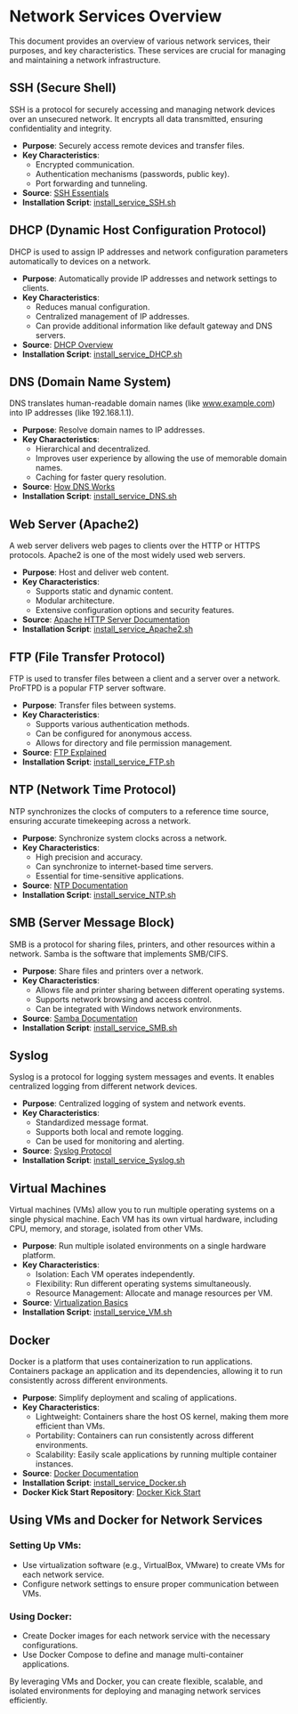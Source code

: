 # Network Services Overview

This document provides an overview of various network services, their purposes, and key characteristics. These services are crucial for managing and maintaining a network infrastructure.

## SSH (Secure Shell)

SSH is a protocol for securely accessing and managing network devices over an unsecured network. It encrypts all data transmitted, ensuring confidentiality and integrity.

- **Purpose**: Securely access remote devices and transfer files.
- **Key Characteristics**:
  - Encrypted communication.
  - Authentication mechanisms (passwords, public key).
  - Port forwarding and tunneling.
- **Source**: [SSH Essentials](https://www.ssh.com/ssh/protocol/)
- **Installation Script**: [install_service_SSH.sh](https://github.com/orlandomotapires/NetworkServicesSetup/blob/main/install_service_SSH.sh)

## DHCP (Dynamic Host Configuration Protocol)

DHCP is used to assign IP addresses and network configuration parameters automatically to devices on a network.

- **Purpose**: Automatically provide IP addresses and network settings to clients.
- **Key Characteristics**:
  - Reduces manual configuration.
  - Centralized management of IP addresses.
  - Can provide additional information like default gateway and DNS servers.
- **Source**: [DHCP Overview](https://www.webopedia.com/definitions/dhcp/)
- **Installation Script**: [install_service_DHCP.sh](https://github.com/orlandomotapires/NetworkServicesSetup/blob/main/install_service_DHCP.sh)

## DNS (Domain Name System)

DNS translates human-readable domain names (like www.example.com) into IP addresses (like 192.168.1.1).

- **Purpose**: Resolve domain names to IP addresses.
- **Key Characteristics**:
  - Hierarchical and decentralized.
  - Improves user experience by allowing the use of memorable domain names.
  - Caching for faster query resolution.
- **Source**: [How DNS Works](https://www.cloudflare.com/learning/dns/what-is-dns/)
- **Installation Script**: [install_service_DNS.sh](https://github.com/orlandomotapires/NetworkServicesSetup/blob/main/install_service_DNS.sh)

## Web Server (Apache2)

A web server delivers web pages to clients over the HTTP or HTTPS protocols. Apache2 is one of the most widely used web servers.

- **Purpose**: Host and deliver web content.
- **Key Characteristics**:
  - Supports static and dynamic content.
  - Modular architecture.
  - Extensive configuration options and security features.
- **Source**: [Apache HTTP Server Documentation](https://httpd.apache.org/docs/)
- **Installation Script**: [install_service_Apache2.sh](https://github.com/orlandomotapires/NetworkServicesSetup/blob/main/install_service_Apache2.sh)

## FTP (File Transfer Protocol)

FTP is used to transfer files between a client and a server over a network. ProFTPD is a popular FTP server software.

- **Purpose**: Transfer files between systems.
- **Key Characteristics**:
  - Supports various authentication methods.
  - Can be configured for anonymous access.
  - Allows for directory and file permission management.
- **Source**: [FTP Explained](https://www.hostinger.com/tutorials/ftp)
- **Installation Script**: [install_service_FTP.sh](https://github.com/orlandomotapires/NetworkServicesSetup/blob/main/install_service_FTP.sh)

## NTP (Network Time Protocol)

NTP synchronizes the clocks of computers to a reference time source, ensuring accurate timekeeping across a network.

- **Purpose**: Synchronize system clocks across a network.
- **Key Characteristics**:
  - High precision and accuracy.
  - Can synchronize to internet-based time servers.
  - Essential for time-sensitive applications.
- **Source**: [NTP Documentation](http://www.ntp.org/documentation.html)
- **Installation Script**: [install_service_NTP.sh](https://github.com/orlandomotapires/NetworkServicesSetup/blob/main/install_service_NTP.sh)

## SMB (Server Message Block)

SMB is a protocol for sharing files, printers, and other resources within a network. Samba is the software that implements SMB/CIFS.

- **Purpose**: Share files and printers over a network.
- **Key Characteristics**:
  - Allows file and printer sharing between different operating systems.
  - Supports network browsing and access control.
  - Can be integrated with Windows network environments.
- **Source**: [Samba Documentation](https://www.samba.org/samba/docs/)
- **Installation Script**: [install_service_SMB.sh](https://github.com/orlandomotapires/NetworkServicesSetup/blob/main/install_service_SMB.sh)

## Syslog

Syslog is a protocol for logging system messages and events. It enables centralized logging from different network devices.

- **Purpose**: Centralized logging of system and network events.
- **Key Characteristics**:
  - Standardized message format.
  - Supports both local and remote logging.
  - Can be used for monitoring and alerting.
- **Source**: [Syslog Protocol](https://tools.ietf.org/html/rfc5424)
- **Installation Script**: [install_service_Syslog.sh](https://github.com/orlandomotapires/NetworkServicesSetup/blob/main/install_service_Syslog.sh)

## Virtual Machines

Virtual machines (VMs) allow you to run multiple operating systems on a single physical machine. Each VM has its own virtual hardware, including CPU, memory, and storage, isolated from other VMs.

- **Purpose**: Run multiple isolated environments on a single hardware platform.
- **Key Characteristics**:
  - Isolation: Each VM operates independently.
  - Flexibility: Run different operating systems simultaneously.
  - Resource Management: Allocate and manage resources per VM.
- **Source**: [Virtualization Basics](https://www.vmware.com/topics/glossary/content/virtual-machine.html)
- **Installation Script**: [install_service_VM.sh](https://github.com/orlandomotapires/NetworkServicesSetup/blob/main/install_service_VM.sh)

## Docker

Docker is a platform that uses containerization to run applications. Containers package an application and its dependencies, allowing it to run consistently across different environments.

- **Purpose**: Simplify deployment and scaling of applications.
- **Key Characteristics**:
  - Lightweight: Containers share the host OS kernel, making them more efficient than VMs.
  - Portability: Containers can run consistently across different environments.
  - Scalability: Easily scale applications by running multiple container instances.
- **Source**: [Docker Documentation](https://docs.docker.com/get-started/)
- **Installation Script**: [install_service_Docker.sh](https://github.com/orlandomotapires/NetworkServicesSetup/blob/main/install_service_Docker.sh)
- **Docker Kick Start Repository**: [Docker Kick Start](https://github.com/orlandomotapires/docker_kick_start)

## Using VMs and Docker for Network Services

### Setting Up VMs:

- Use virtualization software (e.g., VirtualBox, VMware) to create VMs for each network service.
- Configure network settings to ensure proper communication between VMs.

### Using Docker:

- Create Docker images for each network service with the necessary configurations.
- Use Docker Compose to define and manage multi-container applications.

By leveraging VMs and Docker, you can create flexible, scalable, and isolated environments for deploying and managing network services efficiently.
